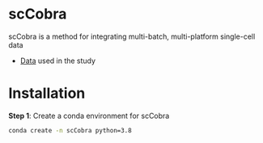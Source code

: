 # scCobra 
  
scCobra is a method for integrating multi-batch, multi-platform single-cell data 

* [Data](https://figshare.com/articles/dataset/Benchmarking_atlas-level_data_integration_in_single-cell_genomics_-_integration_task_datasets_Immune_and_pancreas_/12420968) used in the study

# Installation

**Step 1**: Create a conda environment for scCobra

```bash
conda create -n scCobra python=3.8
``` 
